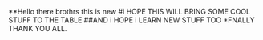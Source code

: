 **Hello there brothrs this is new 
#i HOPE THIS WILL BRING SOME COOL STUFF TO THE TABLE 
##AND i HOPE i LEARN NEW STUFF TOO
*FNALLY THANK YOU ALL.
